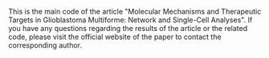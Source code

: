 This is the main code of the article "Molecular Mechanisms and Therapeutic Targets in Glioblastoma Multiforme: Network and Single-Cell Analyses". 
If you have any questions regarding the results of the article or the related code, please visit the official website of the paper to contact the corresponding author.
